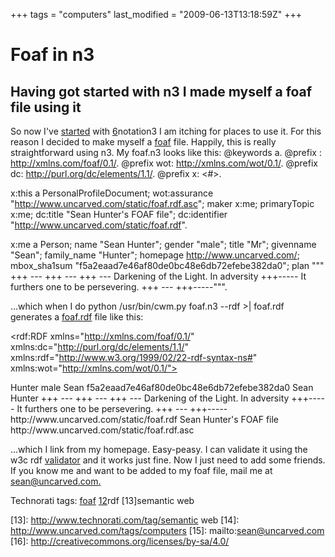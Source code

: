 +++
tags = "computers"
last_modified = "2009-06-13T13:18:59Z"
+++
# Foaf in n3

## Having got started with n3 I made myself a foaf file using it

So now I've [started][5] with [6]notation3 I am itching for places to use
it. For this reason I decided to make myself a [foaf][7] file. Happily,
this is really straightforward using n3. My foaf.n3 looks like this:
@keywords a.
@prefix : <http://xmlns.com/foaf/0.1/>.
@prefix wot: <http://xmlns.com/wot/0.1/>.
@prefix dc: <http://purl.org/dc/elements/1.1/>.
@prefix x: <#>.

x:this a PersonalProfileDocument;
wot:assurance "http://www.uncarved.com/static/foaf.rdf.asc";
maker x:me;
primaryTopic x:me;
dc:title "Sean Hunter's FOAF file";
dc:identifier "http://www.uncarved.com/static/foaf.rdf".


x:me a Person;
name "Sean Hunter";
gender "male";
title "Mr";
givenname "Sean";
family_name "Hunter";
homepage <http://www.uncarved.com/>;
mbox_sha1sum "f5a2eaad7e46af80de0bc48e6db72efebe382da0";
plan """
+++  ---
+++  ---
+++  ---             Darkening of the Light. In adversity
+++-----             It furthers one to be persevering.
+++  ---
+++-----""".

...which when I do python /usr/bin/cwm.py foaf.n3 --rdf >| foaf.rdf
generates a [foaf.rdf][8] file like this:
<!-- Processed by Id: cwm.py,v 1.164 2004/10/28 17:41:59 timbl Exp -->
<!--     using base file:/home/sean/doc/n3/foaf.n3-->


<rdf:RDF xmlns="http://xmlns.com/foaf/0.1/"
xmlns:dc="http://purl.org/dc/elements/1.1/"
xmlns:rdf="http://www.w3.org/1999/02/22-rdf-syntax-ns#"
xmlns:wot="http://xmlns.com/wot/0.1/">

<Person rdf:about="#me">
<family_name>Hunter</family_name>
<gender>male</gender>
<givenname>Sean</givenname>
<homepage rdf:resource="http://www.uncarved.com/"/>
<mbox_sha1sum>f5a2eaad7e46af80de0bc48e6db72efebe382da0</mbox_sha1sum>
<name>Sean Hunter</name>
<plan>
+++  ---
+++  ---
+++  ---             Darkening of the Light. In adversity
+++-----             It furthers one to be persevering.
+++  ---
+++-----</plan>
<title>Mr</title>
</Person>

<PersonalProfileDocument rdf:about="#this">
<dc:identifier>http://www.uncarved.com/static/foaf.rdf</dc:identifier>
<dc:title>Sean Hunter's FOAF file</dc:title>
<maker rdf:resource="#me"/>
<primaryTopic rdf:resource="#me"/>
<wot:assurance>http://www.uncarved.com/static/foaf.rdf.asc</wot:assurance>
</PersonalProfileDocument>
</rdf:RDF>

...which I link from my homepage. Easy-peasy. I can validate it using
the w3c rdf [validator][9] and it works just fine. Now I just need to add
some friends. If you know me and want to be added to my foaf file, mail
me at [sean@uncarved.com.][10]

Technorati tags: [foaf][11] [12]rdf [13]semantic web

[1]: http://www.uncarved.com/articles/foaf
[2]: http://www.uncarved.com/
[3]: http://www.uncarved.com/articles/contact
[4]: http://www.uncarved.com/login/
[5]: http://www.uncarved.com/blog/gtd_in_n3.mrk
[6]: http://www.w3.org/2000/10/swap/Primer.html
[7]: http://www.foaf-project.org/
[8]: http://www.uncarved.com/static/foaf.rdf
[9]: http://www.w3.org/RDF/Validator/
[10]: mailto:sean@uncarved.com
[11]: http://www.technorati.com/tags/foaf
[12]: http://www.technorati.com/tags/rdf
[13]: http://www.technorati.com/tag/semantic web
[14]: http://www.uncarved.com/tags/computers
[15]: mailto:sean@uncarved.com
[16]: http://creativecommons.org/licenses/by-sa/4.0/
